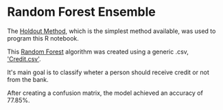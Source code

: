# Random Forest Ensemble

The [Holdout Method](https://towardsdatascience.com/validating-your-machine-learning-model-25b4c8643fb7), which is the simplest method available, was used to program this R notebook.

This [Random Forest](https://en.wikipedia.org/wiki/Random_forest) algorithm was created using a generic .csv, ['Credit.csv'](https://www.kaggle.com/uciml/german-credit).

It's main goal is to classify wheter a person should receive credit or not from the bank.



After creating a confusion matrix, the model achieved an accuracy of 77.85%.